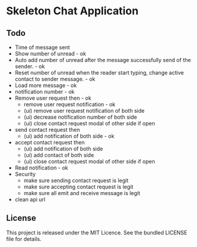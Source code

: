 # Skeleton Chat Application

## Todo
 - Time of message sent
 - Show number of unread - ok
 - Auto add number of unread after the message successfully send of the sender. - ok
 - Reset number of unread when the reader start typing, change active contact to sender message. - ok
 - Load more message - ok
 - notification number - ok
 - Remove user request then - ok
    - remove user request notification - ok
    - (ui) remove user request notification of both side
    - (ui) decrease notification number of both side
    - (ui) close contact request modal of other side if open
 - send contact request then
    - (ui) add notification of both side - ok
 - accept contact request then
    - (ui) add notification of both side
    - (ui) add contact of both side
    - (ui) close contact request modal of other side if open
 - Read notification - ok
 - Security
    - make sure sending contact request is legit
    - make sure accepting contact request is legit
    - make sure all emit and receive message is legit
 - clean api url

## License
This project is released under the MIT Licence. See the bundled LICENSE file for details.
